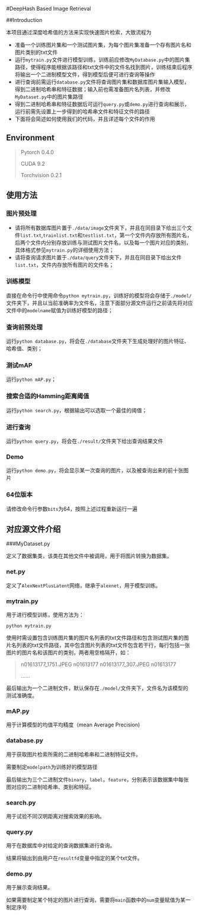 #DeepHash Based Image Retrieval

##Introduction

本项目通过深度哈希值的方法来实现快速图片检索，大致流程为

- 准备一个训练图片集和一个测试图片集，为每个图片集准备一个存有图片名和图片类别的txt文件
- 运行``mytrain.py``文件进行模型训练，训练前应修改``MyDatabase.py``中的图片集路径，使得程序能根据该路径和txt文件中的文件名找到图片，训练结束后程序将输出一个二进制模型文件，得到模型后便可进行查询等操作
- 进行查询前需运行``database.py``文件将查询图片集和数据库图片集输入模型，得到二进制哈希串和特征数据；输入前也需准备图片名列表，并修改``MyDataset.py``中的图片集路径
- 得到二进制哈希串和特征数据后可运行``query.py``或``demo.py``进行查询和展示，运行前需先设置上一步得到的哈希串文件和特征文件的路径
- 下面将会简述如何使用我们的代码，并且详述每个文件的作用

## Environment

> Pytorch 0.4.0
>
> CUDA 9.2
>
> Torchvision 0.2.1

## 使用方法

### 图片预处理

- 请将所有数据库图片置于`./data/image`文件夹下，并且在同目录下给出三个文件`list.txt`,`trainlist.txt`和`testlist.txt`，第一个文件内存放所有图片名，后两个文件内分别存放训练与测试图片文件名，以及每一个图片对应的类别，具体格式参见`mytrain.py`的详细使用方法；
- 请将查询请求图片置于`./data/query`文件夹下，并且在同目录下给出文件`list.txt`，文件内存放所有图片的文件名；

### 训练模型

直接在命令行中使用命令`python mytrain.py`，训练好的模型将会存储于`./model/`文件夹下，并且以当前准确率为文件名，注意下面部分源文件运行之前请先将对应文件中的`modelname`赋值为训练好模型的路径；

### 查询前预处理

运行`python database.py`，将会在`./database`文件夹下生成处理好的图片特征、哈希值、类别；

### 测试mAP

运行`python mAP.py`；

### 搜索合适的Hamming距离阈值

运行`python search.py`，根据输出可以选取一个最佳的阈值；

### 进行查询

运行`python query.py`，将会在`./result/`文件夹下给出查询结果文件

### Demo

运行`python demo.py`，将会显示某一次查询的图片，以及被查询出来的前十张图片

### 64位版本

请修改命令行参数`bits`为64，按照上述过程重新运行一遍

## 对应源文件介绍

###MyDataset.py

定义了数据集类，该类在其他文件中被调用，用于将图片转换为数据集。

### net.py

定义了``AlexNextPlusLatent``网络，继承于``alexnet``，用于模型训练。

### mytrain.py

用于进行模型训练，使用方法为：

```shell
python mytrain.py
```

使用时需设置包含训练图片集的图片名列表的txt文件路径和包含测试图片集的图片名列表的txt文件路径，其中包含图片列表的txt文件包含若干行，每行包括一张图片的图片名和该图片的类别，两者用空格隔开，如：

> n01613177_1751.JPEG n01613177
> n01613177_307.JPEG n01613177
>
> ……

最后输出为一个二进制文件，默认保存在``./model/``文件夹下，文件名为该模型的测试准确度。

### mAP.py

用于计算模型的均值平均精度（mean Average Precision)

### database.py

用于获取图片检索所需的二进制哈希串和二进制特征文件。

需要制定`modelpath`为训练好的模型路径

最后输出为三个二进制文件``binary``，``label``，``feature``，分别表示该数据集中每张图对应的二进制哈希串、类别和特征。

### search.py

用于试验不同汉明距离对搜索效果的影响。

### query.py

用于在数据库中对给定的查询数据集进行查询。

结果将输出到由用户在``resultfd``变量中指定的某个txt文件。

### demo.py

用于展示查询结果。

如果需要制定某个特定的图片进行查询，需要将`main`函数中的`num`变量赋值为某一制定序号